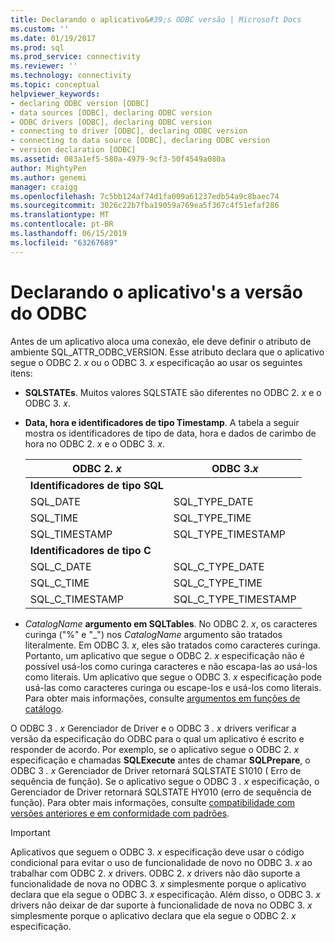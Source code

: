 ```yaml
---
title: Declarando o aplicativo&#39;s ODBC versão | Microsoft Docs
ms.custom: ''
ms.date: 01/19/2017
ms.prod: sql
ms.prod_service: connectivity
ms.reviewer: ''
ms.technology: connectivity
ms.topic: conceptual
helpviewer_keywords:
- declaring ODBC version [ODBC]
- data sources [ODBC], declaring ODBC version
- ODBC drivers [ODBC], declaring ODBC version
- connecting to driver [ODBC], declaring ODBC version
- connecting to data source [ODBC], declaring ODBC version
- version declaration [ODBC]
ms.assetid: 083a1ef5-580a-4979-9cf3-50f4549a080a
author: MightyPen
ms.author: genemi
manager: craigg
ms.openlocfilehash: 7c5bb124af74d1fa009a61237edb54a9c8baec74
ms.sourcegitcommit: 3026c22b7fba19059a769ea5f367c4f51efaf286
ms.translationtype: MT
ms.contentlocale: pt-BR
ms.lasthandoff: 06/15/2019
ms.locfileid: "63267689"
---
```

# <a name="declaring-the-application39s-odbc-version"></a>Declarando o aplicativo&#39;s a versão do ODBC
Antes de um aplicativo aloca uma conexão, ele deve definir o atributo de ambiente SQL_ATTR_ODBC_VERSION. Esse atributo declara que o aplicativo segue o ODBC 2. *x* ou o ODBC 3. *x* especificação ao usar os seguintes itens:  
  
-   **SQLSTATEs**. Muitos valores SQLSTATE são diferentes no ODBC 2. *x* e o ODBC 3. *x*.  
  
-   **Data, hora e identificadores de tipo Timestamp**. A tabela a seguir mostra os identificadores de tipo de data, hora e dados de carimbo de hora no ODBC 2. *x* e o ODBC 3. *x*.  
  
    |ODBC 2. *x*|ODBC 3.*x*|  
    |----------------|----------------|  
    |**Identificadores de tipo SQL**||  
    |SQL_DATE|SQL_TYPE_DATE|  
    |SQL_TIME|SQL_TYPE_TIME|  
    |SQL_TIMESTAMP|SQL_TYPE_TIMESTAMP|  
    |**Identificadores de tipo C**||  
    |SQL_C_DATE|SQL_C_TYPE_DATE|  
    |SQL_C_TIME|SQL_C_TYPE_TIME|  
    |SQL_C_TIMESTAMP|SQL_C_TYPE_TIMESTAMP|  
  
-   _CatalogName_  **argumento em SQLTables**. No ODBC 2. *x*, os caracteres curinga ("%" e "_") nos *CatalogName* argumento são tratados literalmente. Em ODBC 3. *x*, eles são tratados como caracteres curinga. Portanto, um aplicativo que segue o ODBC 2. *x* especificação não é possível usá-los como curinga caracteres e não escapa-las ao usá-los como literais. Um aplicativo que segue o ODBC 3. *x* especificação pode usá-las como caracteres curinga ou escape-los e usá-los como literais. Para obter mais informações, consulte [argumentos em funções de catálogo](../../../odbc/reference/develop-app/arguments-in-catalog-functions.md).  
  
 O ODBC 3 *. x* Gerenciador de Driver e o ODBC 3 *. x* drivers verificar a versão da especificação do ODBC para o qual um aplicativo é escrito e responder de acordo. Por exemplo, se o aplicativo segue o ODBC 2. *x* especificação e chamadas **SQLExecute** antes de chamar **SQLPrepare**, o ODBC 3 *. x* Gerenciador de Driver retornará SQLSTATE S1010 ( Erro de sequência de função). Se o aplicativo segue o ODBC 3 *. x* especificação, o Gerenciador de Driver retornará SQLSTATE HY010 (erro de sequência de função). Para obter mais informações, consulte [compatibilidade com versões anteriores e em conformidade com padrões](../../../odbc/reference/develop-app/backward-compatibility-and-standards-compliance.md).  
  
> [!IMPORTANT]  
>  Aplicativos que seguem o ODBC 3. *x* especificação deve usar o código condicional para evitar o uso de funcionalidade de novo no ODBC 3. *x* ao trabalhar com ODBC 2. *x* drivers. ODBC 2. *x* drivers não dão suporte a funcionalidade de nova no ODBC 3. *x* simplesmente porque o aplicativo declara que ela segue o ODBC 3. *x* especificação. Além disso, o ODBC 3. *x* drivers não deixar de dar suporte à funcionalidade de nova no ODBC 3. *x* simplesmente porque o aplicativo declara que ela segue o ODBC 2. *x* especificação.
